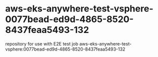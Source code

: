 # aws-eks-anywhere-test-vsphere-0077bead-ed9d-4865-8520-8437feaa5493-132
repository for use with E2E test job aws-eks-anywhere-test-vsphere:0077bead-ed9d-4865-8520-8437feaa5493-132
